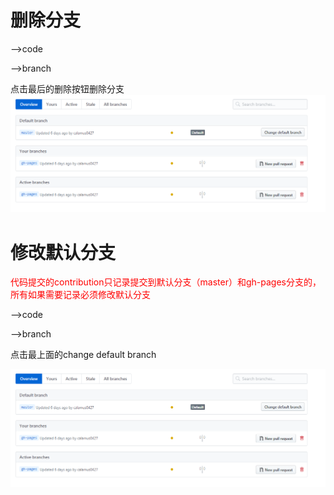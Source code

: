 # 删除分支
-->code

-->branch

点击最后的删除按钮删除分支
![image](./img/branch.png)

# 修改默认分支
<font color=red>代码提交的contribution只记录提交到默认分支（master）和gh-pages分支的，所有如果需要记录必须修改默认分支
</font>

-->code

-->branch

点击最上面的change default branch

![image](./img/branch.png)
